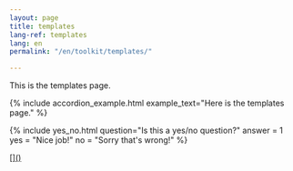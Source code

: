 ```yaml
---
layout: page
title: templates
lang-ref: templates
lang: en
permalink: "/en/toolkit/templates/"

---
```

This is the templates page.

<!-- SNIPPET INFO: ACCORDION EXAMPlE  **You can delete these notes after referencing!**
\-->

{% include accordion_example.html
example_text="Here is the templates page."
%}

<!-- SNIPPET INFO: YES_NO  **You can delete these notes after referencing!**

* The question and answer variables must remain, but the right and wrong messages are optional, they will use a default if not included.
* If yes (oui) is correct, answer = 1. If no (non) is correct, answer = 0.
  \-->

{% include yes_no.html
question="Is this a yes/no question?"
answer = 1
yes = "Nice job!"
no = "Sorry that's wrong!"
%}

[\[\]()](https://github.com "Github")